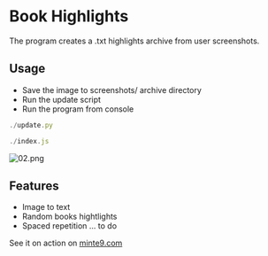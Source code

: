 # Book Highlights

The program creates a .txt highlights archive from user screenshots.

## Usage
- Save the image to screenshots/ archive directory
- Run the update script
- Run the program from console

~~~js
./update.py
~~~

~~~js
./index.js
~~~

![02.png](https://www.minte9.com/lib/images/github/book-highlights/highlight_02.png)

## Features
- Image to text
- Random books hightlights
- Spaced repetition ... to do


See it on action on [minte9.com](https://www.minte9.com)
